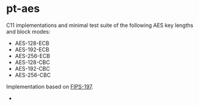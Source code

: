 # pt-aes

C11 implementations and minimal test suite of the following AES key
lengths and block modes:

* AES-128-ECB
* AES-192-ECB
* AES-256-ECB
* AES-128-CBC
* AES-192-CBC
* AES-256-CBC

Implementation based on [FIPS-197][].

* [FIPS-197]: https://nvlpubs.nist.gov/nistpubs/FIPS/NIST.FIPS.197.pdf
